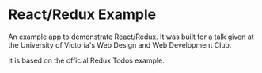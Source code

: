 # React/Redux Example

An example app to demonstrate React/Redux. It was built for a talk given at the University of Victoria's Web Design and Web Development Club.

It is based on the official Redux Todos example.
